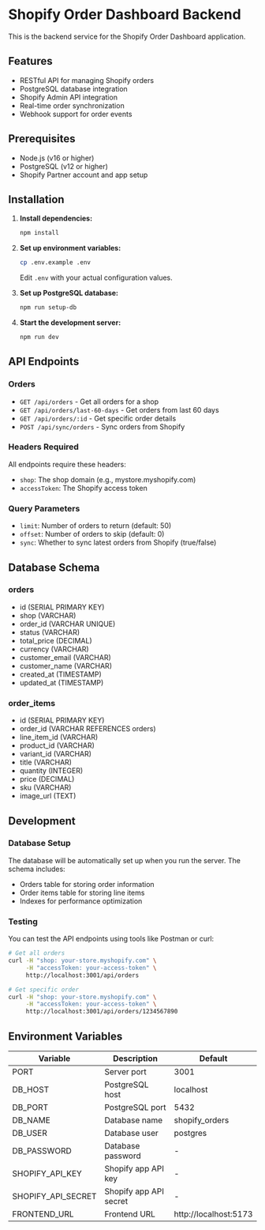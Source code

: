 # Shopify Order Dashboard Backend

This is the backend service for the Shopify Order Dashboard application.

## Features
- RESTful API for managing Shopify orders
- PostgreSQL database integration
- Shopify Admin API integration
- Real-time order synchronization
- Webhook support for order events

## Prerequisites
- Node.js (v16 or higher)
- PostgreSQL (v12 or higher)
- Shopify Partner account and app setup

## Installation

1. **Install dependencies:**
   ```bash
   npm install
   ```

2. **Set up environment variables:**
   ```bash
   cp .env.example .env
   ```
   Edit `.env` with your actual configuration values.

3. **Set up PostgreSQL database:**
   ```bash
   npm run setup-db
   ```

4. **Start the development server:**
   ```bash
   npm run dev
   ```

## API Endpoints

### Orders
- `GET /api/orders` - Get all orders for a shop
- `GET /api/orders/last-60-days` - Get orders from last 60 days
- `GET /api/orders/:id` - Get specific order details
- `POST /api/sync/orders` - Sync orders from Shopify

### Headers Required
All endpoints require these headers:
- `shop`: The shop domain (e.g., mystore.myshopify.com)
- `accessToken`: The Shopify access token

### Query Parameters
- `limit`: Number of orders to return (default: 50)
- `offset`: Number of orders to skip (default: 0)
- `sync`: Whether to sync latest orders from Shopify (true/false)

## Database Schema

### orders
- id (SERIAL PRIMARY KEY)
- shop (VARCHAR)
- order_id (VARCHAR UNIQUE)
- status (VARCHAR)
- total_price (DECIMAL)
- currency (VARCHAR)
- customer_email (VARCHAR)
- customer_name (VARCHAR)
- created_at (TIMESTAMP)
- updated_at (TIMESTAMP)

### order_items
- id (SERIAL PRIMARY KEY)
- order_id (VARCHAR REFERENCES orders)
- line_item_id (VARCHAR)
- product_id (VARCHAR)
- variant_id (VARCHAR)
- title (VARCHAR)
- quantity (INTEGER)
- price (DECIMAL)
- sku (VARCHAR)
- image_url (TEXT)

## Development

### Database Setup
The database will be automatically set up when you run the server. The schema includes:
- Orders table for storing order information
- Order items table for storing line items
- Indexes for performance optimization

### Testing
You can test the API endpoints using tools like Postman or curl:

```bash
# Get all orders
curl -H "shop: your-store.myshopify.com" \
     -H "accessToken: your-access-token" \
     http://localhost:3001/api/orders

# Get specific order
curl -H "shop: your-store.myshopify.com" \
     -H "accessToken: your-access-token" \
     http://localhost:3001/api/orders/1234567890
```

## Environment Variables

| Variable | Description | Default |
|----------|-------------|---------|
| PORT | Server port | 3001 |
| DB_HOST | PostgreSQL host | localhost |
| DB_PORT | PostgreSQL port | 5432 |
| DB_NAME | Database name | shopify_orders |
| DB_USER | Database user | postgres |
| DB_PASSWORD | Database password | - |
| SHOPIFY_API_KEY | Shopify app API key | - |
| SHOPIFY_API_SECRET | Shopify app API secret | - |
| FRONTEND_URL | Frontend URL | http://localhost:5173 |
